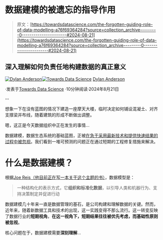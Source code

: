 # 数据建模的被遗忘的指导作用

> 原文：[https://towardsdatascience.com/the-forgotten-guiding-role-of-data-modelling-a76f69364284?source=collection_archive---------0-----------------------#2024-08-21](https://towardsdatascience.com/the-forgotten-guiding-role-of-data-modelling-a76f69364284?source=collection_archive---------0-----------------------#2024-08-21)

## 深入理解如何负责任地构建数据的真正意义

[](https://dylansjanderson.medium.com/?source=post_page---byline--a76f69364284--------------------------------)[![Dylan Anderson](../Images/660e59b78dec0ccd2f5913fcd5a6708f.png)](https://dylansjanderson.medium.com/?source=post_page---byline--a76f69364284--------------------------------)[](https://towardsdatascience.com/?source=post_page---byline--a76f69364284--------------------------------)[![Towards Data Science](../Images/a6ff2676ffcc0c7aad8aaf1d79379785.png)](https://towardsdatascience.com/?source=post_page---byline--a76f69364284--------------------------------) [Dylan Anderson](https://dylansjanderson.medium.com/?source=post_page---byline--a76f69364284--------------------------------)

·发表于[Towards Data Science](https://towardsdatascience.com/?source=post_page---byline--a76f69364284--------------------------------) ·10分钟阅读·2024年8月21日

--

想象一下在没有蓝图的情况下建造一座摩天大楼，临时决定如何铺设混凝土、对齐支撑梁并布线，随着建筑的形成不断做出调整。

嗯，这正是今天数据组织中正在发生的事情…

数据建模，数据生态系统的基础蓝图，正被[在急于采用最新技术和提供快速结果的过程中被忽视](https://thedataecosystem.substack.com/p/issue-12-the-three-biggest-data-problems)。我们看到一堆可预测的问题正在通过短期的工程修复措施来解决。

# 什么是数据建模？

根据[Joe Reis（他目前正在写一本关于这个主题的书）](https://practicaldatamodeling.substack.com/p/my-definition-of-data-modeling-for)，数据模型是：

> 一种结构化的表示方式，它**组织和标准化数据**，以引导人类和机器行为、支持决策制定并促进行动

数据建模几十年来一直是数据管理的基石，是公司构建和理解数据的关键。然而，近年来，随着新数据工具和技术的出现，这一实践变得不那么流行。这一转变反映了数据行业的**短期视角**，**在这一视角下，短期结果往往被优先考虑，而基础性原则被忽视**。

核心问题在于，数据建模需要**深刻理解**…
